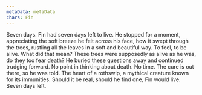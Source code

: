 ```yaml
---
metaData: metaData
chars: Fin
---
```


Seven days. Fin had seven days left to live. He stopped for a moment, appreciating the soft breeze he felt across his face, how it swept through the trees, rustling all the leaves in a soft and beautiful way. To feel, to be alive. What did that mean? These trees were supposedly as alive as he was, do they too fear death? He buried these questions away and continued trudging forward. No point in thinking about death. No time. 
The cure is out there, so he was told. The heart of a rothswip, a mythical creature known for its immunities. Should it be real, should he find one, Fin would live. Seven days left.